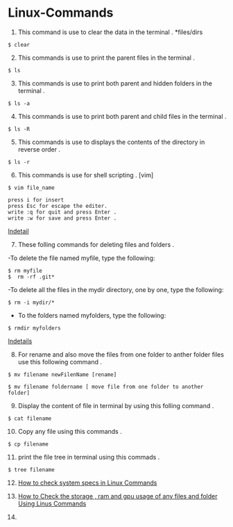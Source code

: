 # Linux-Commands

1. This command is use to clear the data in the terminal .                                                                        *files/dirs

```@ruby
$ clear
```

2. This commands is use to print the parent files in the terminal .

```@ruby
$ ls
```

3. This commands is use to print both parent and  hidden folders in the terminal .

```@ruby
$ ls -a
```

4. This commands is use to print both parent and child files in the terminal . 

```@ruby
$ ls -R
```

5. This commands is use to displays the contents of the directory in reverse order .

```@ruby
$ ls -r
```
6. This commands is use for shell scripting . [vim]

```@ruby
$ vim file_name 

press i for insert 
press Esc for escape the editer.
write :q for quit and press Enter .
write :w for save and press Enter .
```
[Indetail](https://www.educba.com/vim-command-in-linux/)

7. These folling commands for deleting files and folders .

-To delete the file named myfile, type the following:

```@ruby
$ rm myfile
$  rm -rf .git*
```
-To delete all the files in the mydir directory, one by one, type the following:

```@ruby
$ rm -i mydir/*
```
- To the folders named myfolders, type the following:

```@ruby
$ rmdir myfolders
```
[Indetails](https://www.hostinger.in/tutorials/how-to-remove-files-and-folders-using-linux-command-line/#:~:text=Folders%20in%20Linux%3F-,How%20to%20Remove%20a%20Directory%20in%20Linux,to%20remove%20non%2Dempty%20directories.)

8. For rename and also move the files from one folder to anther folder files use this following  command .

```@ruby
$ mv filename newFilenName [rename]

$ mv filename foldername [ move file from one folder to another folder]
```
9. Display the content of file in terminal by using this  folling command .

```@ruby
$ cat filename 
```

10. Copy any file using this commands .

```@ruby
$ cp filename
```

11. print the file tree in terminal using this commads . 

```@ruby
$ tree filename
```
12. [ How to check system specs in Linux Commands ](https://github.com/VaibhavDabral11/linux-specs-check/blob/main/README.md) 

13. [How to Check the storage , ram and gpu usage of any files and folder Using Linus Commands ](https://github.com/VaibhavDabral11/Linus-Folder-Storage/blob/main/README.md) 

14. 
